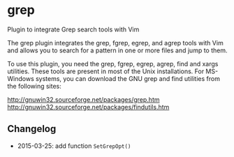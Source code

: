 grep
====

Plugin to integrate Grep search tools with Vim

The grep plugin integrates the grep, fgrep, egrep, and agrep tools with
Vim and allows you to search for a pattern in one or more files and jump
to them. 

To use this plugin, you need the grep, fgrep, egrep, agrep, find and
xargs utilities. These tools are present in most of the Unix
installations.  For MS-Windows systems, you can download the GNU grep
and find utilities from the following sites:

   http://gnuwin32.sourceforge.net/packages/grep.htm<BR>
   http://gnuwin32.sourceforge.net/packages/findutils.htm

## Changelog
* 2015-03-25: add function `SetGrepOpt()`

